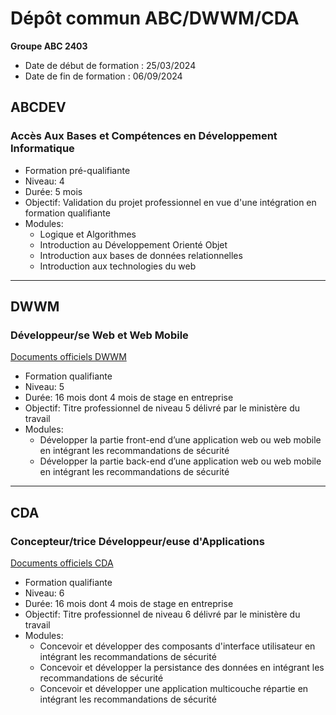 # Dépôt commun ABC/DWWM/CDA

**Groupe ABC 2403**

- Date de début de formation : 25/03/2024
- Date de fin de formation : 06/09/2024


## ABCDEV
### Accès Aux Bases et Compétences en Développement Informatique

- Formation pré-qualifiante
- Niveau: 4
- Durée: 5 mois
- Objectif: Validation du projet professionnel en vue d'une intégration en formation qualifiante
- Modules:
    - Logique et Algorithmes
    - Introduction au Développement Orienté Objet
    - Introduction aux bases de données relationnelles
    - Introduction aux technologies du web

---

## DWWM
### Développeur/se Web et Web Mobile

[Documents officiels DWWM](https://www.banque.di.afpa.fr/espaceemployeurscandidatsacteurs/EGPResultat.aspx?ct=01280m03&type=t)

- Formation qualifiante
- Niveau: 5
- Durée: 16 mois dont 4 mois de stage en entreprise
- Objectif: Titre professionnel de niveau 5 délivré par le ministère du travail
- Modules:
    - Développer la partie front-end d’une application web ou web mobile en intégrant les recommandations de sécurité
    - Développer la partie back-end d’une application web ou web mobile en intégrant les recommandations de sécurité

---

## CDA
### Concepteur/trice Développeur/euse d'Applications

[Documents officiels CDA](https://www.banque.di.afpa.fr/espaceemployeurscandidatsacteurs/EGPResultat.aspx?ct=01281m03&type=t)

- Formation qualifiante
- Niveau: 6
- Durée: 16 mois dont 4 mois de stage en entreprise
- Objectif: Titre professionnel de niveau 6 délivré par le ministère du travail
- Modules:
    - Concevoir et développer des composants d'interface utilisateur en intégrant les recommandations de sécurité
    - Concevoir et développer la persistance des données en intégrant les recommandations de sécurité
    - Concevoir et développer une application multicouche répartie en intégrant les recommandations de sécurité


